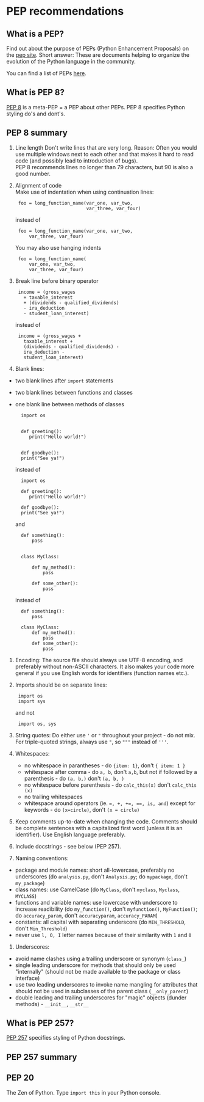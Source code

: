 # PEP recommendations

## What is a PEP?

Find out about the purpose of PEPs (Python Enhancement Proposals) on the [pep site](https://peps.python.org/pep-0001/). Short answer: These are documents helping to organize the evolution of the Python language in the community.

You can find a list of PEPs [here](https://peps.python.org/).

## What is PEP 8?

[PEP 8](https://peps.python.org/pep-0008/) is a meta-PEP = a PEP about other PEPs. PEP 8 specifies Python styling do's and dont's.

## PEP 8 summary

1. Line length
Don't write lines that are very long. Reason: Often you would use multiple windows next to each other and that makes it hard to read code (and possibly lead to introduction of bugs).  
PEP 8 recommends lines no longer than 79 characters, but 90 is also a good number.

1. Alignment of code  
Make use of indentation when using continuation lines:  

        foo = long_function_name(var_one, var_two,
                                 var_three, var_four)  
                                 
    instead of 

        foo = long_function_name(var_one, var_two,
            var_three, var_four)

    You may also use hanging indents

        foo = long_function_name(
            var_one, var_two,
            var_three, var_four)

1. Break line before binary operator
        
        income = (gross_wages
          + taxable_interest
          + (dividends - qualified_dividends)
          - ira_deduction
          - student_loan_interest)

    instead of  

        income = (gross_wages +
          taxable_interest +
          (dividends - qualified_dividends) -
          ira_deduction -
          student_loan_interest)

1. Blank lines:  
- two blank lines after `import` statements
- two blank lines between functions and classes
- one blank line between methods of classes

        import os


        def greeting():
           print("Hello world!")


        def goodbye():
        print("See ya!")
    
    instead of

        import os

        def greeting():
           print("Hello world!")

        def goodbye():
        print("See ya!")

    and

        def something():
            pass


        class MyClass:

            def my_method():
                pass

            def some_other():
                pass

    instead of 

        def something():
            pass

        class MyClass:
            def my_method():
                pass
            def some_other():
                pass


1. Encoding: The source file should always use UTF-8 encoding, and preferably without non-ASCII characters. It also makes your code more general if you use English words for identifiers (function names etc.).

1. Imports should be on separate lines:

        import os
        import sys

    and not

        import os, sys

1. String quotes: Do either use `'` or `"` throughout your project - do not mix. For triple-quoted strings, always use `"`, so `"""` instead of `'''`.

1. Whitespaces:
    - no whitespace in parantheses - do `{item: 1}`, don't ```{ item: 1 }```
    - whitespace after comma - do `a, b`, don't `a,b`, but not if followed by a parenthesis - do `(a, b,)` don't `(a, b, )`
    - no whitespace before parenthesis - do `calc_this(x)` don't `calc_this (x)`
    - no trailing whitespaces
    - whitespace around operators (ie. `=, +, +=, ==, is, and`) except for keywords - do `(x=circle)`, don't `(x = circle)`
1. Keep comments up-to-date when changing the code. Comments should be complete sentences with a capitalized first word (unless it is an identifier). Use English language preferably.
1. Include docstrings - see below (PEP 257).
1. Naming conventions:
- package and module names: short all-lowercase, preferably no underscores (do `analysis.py`, don't `Analysis.py`; do `mypackage`, don't `my_package`)
- class names: use CamelCase (do `MyClass`, don't `myclass`, `Myclass`, `MYCLASS`)
- functions and variable names: use lowercase with underscore to increase readibility (do `my_function()`, don't `myfunction()`, `MyFunction()`; do `accuracy_param`, don't `accuracyparam`, `accuracy_PARAM`)
- constants: all capital with separating underscore (do `MIN_THRESHOLD`, don't `Min_Threshold`)
- never use `l, O, I` letter names because of their similarity with `1` and `0`

1. Underscores:
- avoid name clashes using a trailing underscore or synonym (`class_`)
- single leading underscore for methods that should only be used "internally" (should not be made available to the package or class interface)
- use two leading underscores to invoke name mangling for attributes that should not be used in subclasses of the parent class (`__only_parent`)
- double leading and trailing underscores for "magic" objects (dunder methods) - `__init__`, `__str__`


## What is PEP 257?

[PEP 257](https://peps.python.org/pep-0257/) specifies styling of Python docstrings.

## PEP 257 summary

## PEP 20

The Zen of Python. Type `import this` in your Python console.